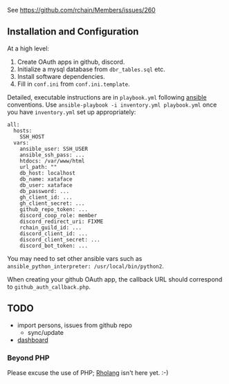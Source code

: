 See https://github.com/rchain/Members/issues/260

## Installation and Configuration

At a high level:

  1. Create OAuth apps in github, discord.
  2. Initialize a mysql database from `dbr_tables.sql` etc.
  3. Install software dependencies.
  4. Fill in `conf.ini` from `conf.ini.template`.

Detailed, executable instructions are in `playbook.yml` following
[ansible][] conventions. Use `ansible-playbook -i inventory.yml playbook.yml`
once you have `inventory.yml` set up appropriately:

```
all:
  hosts:
    SSH_HOST
  vars:
    ansible_user: SSH_USER
    ansible_ssh_pass: ...
    htdocs: /var/www/html
    url_path: ""
    db_host: localhost
    db_name: xataface
    db_user: xataface
    db_password: ...
    gh_client_id: ...
    gh_client_secret: ...
    github_repo_token: ...
    discord_coop_role: member
    discord_redirect_uri: FIXME
    rchain_guild_id: ...
    discord_client_id: ...
    discord_client_secret: ...
    discord_bot_token: ...
```

You may need to set other ansible vars such as
`ansible_python_interpreter: /usr/local/bin/python2`.

When creating your github OAuth app, the callback URL should
correspond to `github_auth_callback.php`.

[xataface]: http://www.xataface.com/
[ansible]: https://docs.ansible.com/ansible/latest/index.html

  
## TODO

  - import persons, issues from github repo
    - sync/update
  - [dashboard](http://xataface.com/wiki/Creating_a_Dashboard)

### Beyond PHP

Please excuse the use of PHP; [Rholang][] isn't here yet. :-)

[Rholang]: https://developer.rchain.coop/


